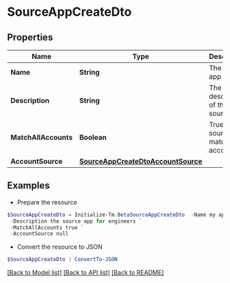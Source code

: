 # SourceAppCreateDto
## Properties

Name | Type | Description | Notes
------------ | ------------- | ------------- | -------------
**Name** | **String** | The source app name | 
**Description** | **String** | The description of the source app | 
**MatchAllAccounts** | **Boolean** | True if the source app match all accounts | [optional] [default to $false]
**AccountSource** | [**SourceAppCreateDtoAccountSource**](SourceAppCreateDtoAccountSource.md) |  | 

## Examples

- Prepare the resource
```powershell
$SourceAppCreateDto = Initialize-Tm.BetaSourceAppCreateDto  -Name my app `
 -Description the source app for engineers `
 -MatchAllAccounts true `
 -AccountSource null
```

- Convert the resource to JSON
```powershell
$SourceAppCreateDto | ConvertTo-JSON
```

[[Back to Model list]](../README.md#documentation-for-models) [[Back to API list]](../README.md#documentation-for-api-endpoints) [[Back to README]](../README.md)


